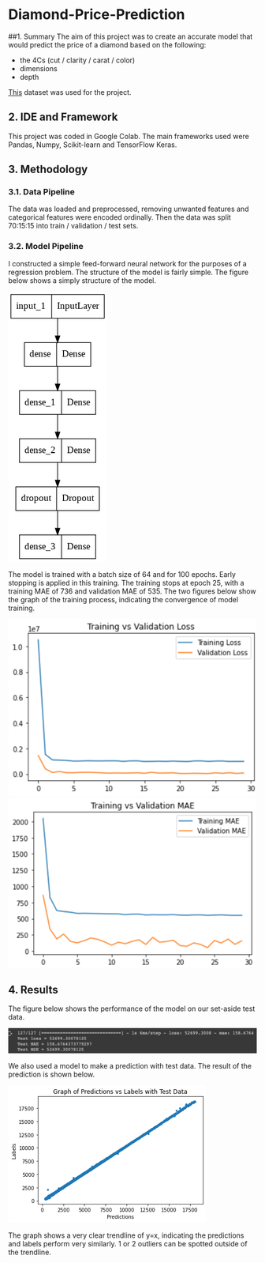 # Diamond-Price-Prediction
##1. Summary
The aim of this project was to create an accurate model that would predict the price of a diamond based on the following:
- the 4Cs (cut / clarity / carat / color)
- dimensions 
- depth

[This](https://www.kaggle.com/datasets/shivam2503/diamonds) dataset was used for the project.

## 2. IDE and Framework
This project was coded in Google Colab. The main frameworks used were Pandas, Numpy, Scikit-learn and TensorFlow Keras.

## 3. Methodology
### 3.1. Data Pipeline
The data was loaded and preprocessed, removing unwanted features and categorical features were encoded ordinally. Then the data was split 70:15:15 into train / validation / test sets.

### 3.2. Model Pipeline
I constructed a simple feed-forward neural network for the purposes of a regression problem. The structure of the model is fairly simple. The figure below shows a simply structure of the model.

![Model](img/model.png)

The model is trained with a batch size of 64 and for 100 epochs. Early stopping is applied in this training. The training stops at epoch 25, with a training MAE of 736 and validation MAE of 535. The two figures below show the graph of the training process, indicating the convergence of model training.

![Loss Graph](img/loss.png) ![MAE Graph](img/accuracy.png)

## 4. Results
The figure below shows the performance of the model on our set-aside test data. 

![Test Result](img/test.png)

We also used a model to make a prediction with test data. The result of the prediction is shown below.

![Graph Result](img/result.png)

The graph shows a very clear trendline of y=x, indicating the predictions and labels perform very similarly. 1 or 2 outliers can be spotted outside of the trendline. 
